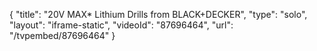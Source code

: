 {
    "title": "20V MAX* Lithium Drills from BLACK+DECKER",
    "type": "solo",
    "layout": "iframe-static",
    "videoId": "87696464",
    "url": "\/tvpembed\/87696464"
}